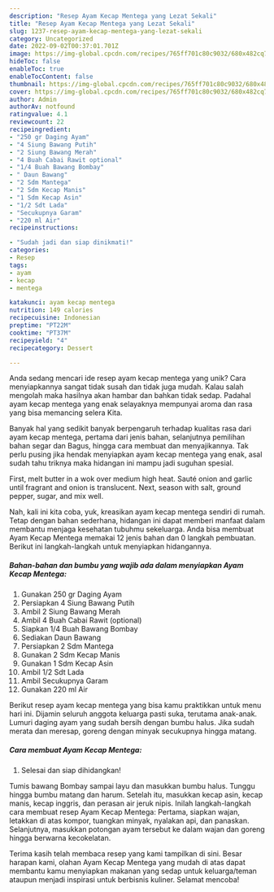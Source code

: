 ```yaml
---
description: "Resep Ayam Kecap Mentega yang Lezat Sekali"
title: "Resep Ayam Kecap Mentega yang Lezat Sekali"
slug: 1237-resep-ayam-kecap-mentega-yang-lezat-sekali
category: Uncategorized
date: 2022-09-02T00:37:01.701Z
image: https://img-global.cpcdn.com/recipes/765ff701c80c9032/680x482cq70/ayam-kecap-mentega-foto-resep-utama.jpg
hideToc: false
enableToc: true
enableTocContent: false
thumbnail: https://img-global.cpcdn.com/recipes/765ff701c80c9032/680x482cq70/ayam-kecap-mentega-foto-resep-utama.jpg
cover: https://img-global.cpcdn.com/recipes/765ff701c80c9032/680x482cq70/ayam-kecap-mentega-foto-resep-utama.jpg
author: Admin
authorAv: notfound
ratingvalue: 4.1
reviewcount: 22
recipeingredient:
- "250 gr Daging Ayam"
- "4 Siung Bawang Putih"
- "2 Siung Bawang Merah"
- "4 Buah Cabai Rawit optional"
- "1/4 Buah Bawang Bombay"
- " Daun Bawang"
- "2 Sdm Mantega"
- "2 Sdm Kecap Manis"
- "1 Sdm Kecap Asin"
- "1/2 Sdt Lada"
- "Secukupnya Garam"
- "220 ml Air"
recipeinstructions:

- "Sudah jadi dan siap dinikmati!"
categories:
- Resep
tags:
- ayam
- kecap
- mentega

katakunci: ayam kecap mentega 
nutrition: 149 calories
recipecuisine: Indonesian
preptime: "PT22M"
cooktime: "PT37M"
recipeyield: "4"
recipecategory: Dessert

---
```





Anda sedang mencari ide resep ayam kecap mentega yang unik? Cara menyiapkannya sangat tidak susah dan tidak juga mudah. Kalau salah mengolah maka hasilnya akan hambar dan bahkan tidak sedap. Padahal ayam kecap mentega yang enak selayaknya mempunyai aroma dan rasa yang bisa memancing selera Kita.





Banyak hal yang sedikit banyak berpengaruh terhadap kualitas rasa dari ayam kecap mentega, pertama dari jenis bahan, selanjutnya pemilihan bahan segar dan Bagus, hingga cara membuat dan menyajikannya. Tak perlu pusing jika hendak menyiapkan ayam kecap mentega yang enak,      asal sudah tahu triknya maka hidangan ini mampu jadi suguhan spesial.














First, melt butter in a wok over medium high heat. Sauté onion and garlic until fragrant and onion is translucent. Next, season with salt, ground pepper, sugar, and mix well.






Nah, kali ini kita coba, yuk, kreasikan ayam kecap mentega sendiri di rumah. Tetap dengan bahan sederhana, hidangan ini dapat memberi manfaat dalam membantu menjaga kesehatan tubuhmu sekeluarga. Anda bisa membuat Ayam Kecap Mentega memakai 12 jenis bahan dan 0 langkah pembuatan. Berikut ini langkah-langkah untuk menyiapkan hidangannya.

<!--inarticleads1-->

##### Bahan-bahan dan bumbu yang wajib ada dalam menyiapkan Ayam Kecap Mentega:

1. Gunakan 250 gr Daging Ayam
1. Persiapkan 4 Siung Bawang Putih
1. Ambil 2 Siung Bawang Merah
1. Ambil 4 Buah Cabai Rawit (optional)
1. Siapkan 1/4 Buah Bawang Bombay
1. Sediakan  Daun Bawang
1. Persiapkan 2 Sdm Mantega
1. Gunakan 2 Sdm Kecap Manis
1. Gunakan 1 Sdm Kecap Asin
1. Ambil 1/2 Sdt Lada
1. Ambil Secukupnya Garam
1. Gunakan 220 ml Air


Berikut resep ayam kecap mentega yang bisa kamu praktikkan untuk menu hari ini. Dijamin seluruh anggota keluarga pasti suka, terutama anak-anak. Lumuri daging ayam yang sudah bersih dengan bumbu halus. Jika sudah merata dan meresap, goreng dengan minyak secukupnya hingga matang. 

<!--inarticleads2-->

##### Cara membuat Ayam Kecap Mentega:


1. Selesai dan siap dihidangkan!

Tumis bawang Bombay sampai layu dan masukkan bumbu halus. Tunggu hingga bumbu matang dan harum. Setelah itu, masukkan kecap asin, kecap manis, kecap inggris, dan perasan air jeruk nipis. Inilah langkah-langkah cara membuat resep Ayam Kecap Mentega: Pertama, siapkan wajan, letakkan di atas kompor, tuangkan minyak, nyalakan api, dan panaskan. Selanjutnya, masukkan potongan ayam tersebut ke dalam wajan dan goreng hingga berwarna kecokelatan. 

Terima kasih telah membaca resep yang kami tampilkan di sini. Besar harapan kami, olahan Ayam Kecap Mentega yang mudah di atas dapat membantu kamu menyiapkan makanan yang sedap untuk keluarga/teman ataupun menjadi inspirasi untuk berbisnis kuliner. Selamat mencoba!
